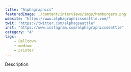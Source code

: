 ```yaml
---
title: "Alphagraphics"
featuredImage: ./content/interviews/imgs/hamburgers.png
website: "https://www.alphagraphicsseattle.com/"
twit: "https://twitter.com/alphagseattle"
inst: "https://www.instagram.com/alphagraphicsseattle"
category: "A"
tags:
    - Belltown
    - medium
    - printer
---
```


Description
